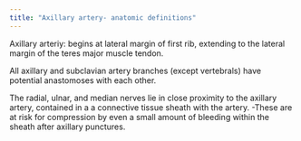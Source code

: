 ```yaml
---
title: "Axillary artery- anatomic definitions"
---
```

Axillary arteriy: begins at lateral margin of first rib, extending to the lateral margin of the teres major muscle tendon.

All axillary and subclavian artery branches (except vertebrals) have potential anastomoses with each other.

The radial, ulnar, and median nerves lie in close proximity to the axillary artery, contained in a a connective tissue sheath with the artery.
-These are at risk for compression by even a small amount of bleeding within the sheath after axillary punctures.

